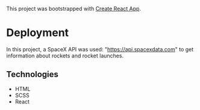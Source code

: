 This project was bootstrapped with [Create React App](https://github.com/facebook/create-react-app).

# Deployment

In this project, a SpaceX API was used: "https://api.spacexdata.com" to get information about rockets and rocket launches.

## Technologies

- HTML
- SCSS
- React
